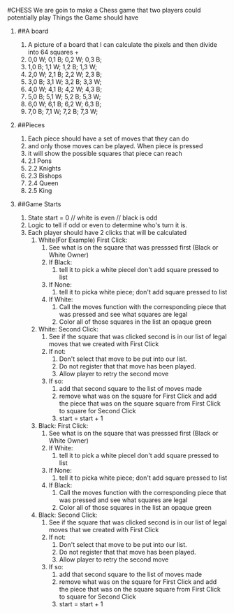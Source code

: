 #CHESS
We are goin to make a Chess game that two players could potentially play
Things the Game should have
1. ##A board
    1. A picture of a board that I can calculate the pixels and then divide into 64 squares +
    2. 0,0 W; 0,1 B; 0,2 W; 0,3 B;
    3. 1,0 B; 1,1 W; 1,2 B; 1,3 W; 
    4. 2,0 W; 2,1 B; 2,2 W; 2,3 B;
    5. 3,0 B; 3,1 W; 3,2 B; 3,3 W; 
    6. 4,0 W; 4,1 B; 4,2 W; 4,3 B;
    7. 5,0 B; 5,1 W; 5,2 B; 5,3 W; 
    8. 6,0 W; 6,1 B; 6,2 W; 6,3 B;
    9. 7,0 B; 7,1 W; 7,2 B; 7,3 W; 

2. ##Pieces
    1. Each piece should have a set of moves that they can do 
    2. and only those moves can be played. When piece is pressed
    3. it will show the possible squares that piece can reach
    4. 2.1 Pons
    5. 2.2 Knights
    6. 2.3 Bishops
    7. 2.4 Queen
    8. 2.5 King

3. ##Game Starts
    1. State start = 0 // white is even // black is odd
    2. Logic to tell if odd or even to determine who's turn it is. 
    3. Each player should have 2 clicks that will be calculated
        1. White(For Example) First Click: 
            1. See what is on the square that was presssed first (Black or White Owner)
            2. If Black: 
                1. tell it to pick a white piecel don't add square pressed to list
            3. If None: 
                1. tell it to picka  white piece; don't add square pressed to list
            4. If White: 
                1. Call the moves function with the corresponding piece that was pressed and see what squares are legal
                2. Color all of those squares in the list an opaque green
        2. White: Second Click:
            1. See if the square that was clicked second is in our list of legal moves that we created with First Click
            2. If not:
                1. Don't select that move to be put into our list. 
                2. Do not register that that move has been played. 
                3. Allow player to retry the second move
            3. If so:
                1. add that second square to the list of moves made 
                2. remove what was on the square for First Click and add the piece that was on the square square from First Click to square for Second Click
                3. start = start + 1
        3. Black: First Click:
            1. See what is on the square that was presssed first (Black or White Owner)
            2. If White: 
                1. tell it to pick a white piecel don't add square pressed to list
            3. If None: 
                1. tell it to picka  white piece; don't add square pressed to list
            4. If Black: 
                1. Call the moves function with the corresponding piece that was pressed and see what squares are legal
                2. Color all of those squares in the list an opaque green
        4. Black: Second Click: 
            1. See if the square that was clicked second is in our list of legal moves that we created with First Click
            2. If not:
                1. Don't select that move to be put into our list. 
                2. Do not register that that move has been played. 
                3. Allow player to retry the second move
            3. If so:
                1. add that second square to the list of moves made 
                2. remove what was on the square for First Click and add the piece that was on the square square from First Click to square for Second Click
                3. start = start + 1



